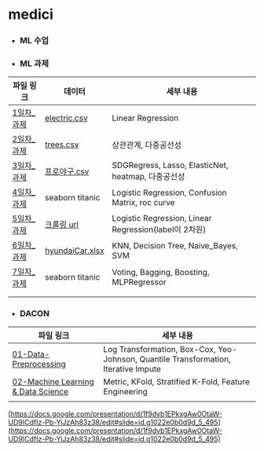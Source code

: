 # medici



* ###  ML 수업





- ###  ML 과제

| 파일 링크                                 | 데이터                                                       | 세부 내용                                             |
| ----------------------------------------- | ------------------------------------------------------------ | ----------------------------------------------------- |
| [1일차_과제](./homework/1일차_과제.ipynb) | [electric.csv](./homework/data/electric.csv)                 | Linear Regression                                     |
| [2일차_과제](./homework/2일차_과제.ipynb) | [trees.csv](./homework/data/trees.csv)                       | 상관관계, 다중공선성                                  |
| [3일차_과제](./homework/3일차_과제.ipynb) | [프로야구.csv](./homework/data/프로야구.csv)                 | SDGRegress, Lasso, ElasticNet, heatmap, 다중공선성    |
| [4일차_과제](./homework/4일차_과제.ipynb) | seaborn titanic                                              | Logistic Regression, Confusion Matrix, roc curve      |
| [5일차_과제](./homework/5일차_과제.ipynb) | [크롤링 url](https://www.weather.go.kr/weather/forecast/mid-term-rss3.jsp?stnId=109) | Logistic Regression, Linear Regression(label이 2차원) |
| [6일차_과제](./homework/6일차_과제.ipynb) | [hyundaiCar.xlsx](./homework/data/hyundaiCar.xlsx)           | KNN, Decision Tree, Naive_Bayes, SVM                  |
| [7일차_과제](./homework/7일차_과제.ipynb) | seaborn titanic                                              | Voting, Bagging, Boosting, MLPRegressor               |
|                                           |                                                              |                                                       |
|                                           |                                                              |                                                       |



* ### DACON

| 파일 링크                                                    | 세부 내용                                                    |
| ------------------------------------------------------------ | ------------------------------------------------------------ |
| [01-Data-Preprocessing](./dacon/01-Data-Preprocessing.ipynb) | Log Transformation, Box-Cox, Yeo-Johnson, Quantile Transformation, Iterative Impute |
| [02-Machine Learning & Data Science](./dacon/02-Machine_Learning&Data_Science.ipynb) | Metric, KFold, Stratified K-Fold, Feature Engineering        |
|                                                              |                                                              |

[https://docs.google.com/presentation/d/1f9dyb1EPkxgAw0OtaW-UD9ICdfIz-Pb-YiJzAh83z38/edit#slide=id.g1022e0b0d9d_5_495](https://docs.google.com/presentation/d/1f9dyb1EPkxgAw0OtaW-UD9ICdfIz-Pb-YiJzAh83z38/edit#slide=id.g1022e0b0d9d_5_495)
